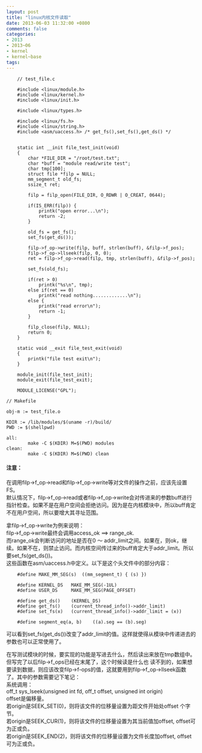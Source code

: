 ```yaml
---
layout: post
title: "linux内核文件读取"
date: 2013-06-03 11:32:00 +0800
comments: false
categories:
- 2013
- 2013~06
- kernel
- kernel~base
tags:
---
```

```
	// test_file.c

	#include <linux/module.h>
	#include <linux/kernel.h>
	#include <linux/init.h>

	#include <linux/types.h>

	#include <linux/fs.h>
	#include <linux/string.h>
	#include <asm/uaccess.h> /* get_fs(),set_fs(),get_ds() */


	static int __init file_test_init(void)
	{
		char *FILE_DIR = "/root/test.txt";
		char *buff = "module read/write test";
		char tmp[100];
		struct file *filp = NULL;
		mm_segment_t old_fs;
		ssize_t ret;
	   
		filp = filp_open(FILE_DIR, O_RDWR | O_CREAT, 0644);
	   
		if(IS_ERR(filp)) {
			printk("open error...\n");
			return -2;
		}
	   
		old_fs = get_fs();
		set_fs(get_ds());

		filp->f_op->write(filp, buff, strlen(buff), &filp->f_pos);
		filp->f_op->llseek(filp, 0, 0);
		ret = filp->f_op->read(filp, tmp, strlen(buff), &filp->f_pos);

		set_fs(old_fs);
		   
		if(ret > 0)
			printk("%s\n", tmp);
		else if(ret == 0)
			printk("read nothing.............\n");
		else {
			printk("read error\n");
			return -1;
		}

		filp_close(filp, NULL);
		return 0;
	}

	static void __exit file_test_exit(void)
	{
		printk("file test exit\n");
	}

	module_init(file_test_init);
	module_exit(file_test_exit);

	MODULE_LICENSE("GPL");
```

```
// Makefile

obj-m := test_file.o

KDIR := /lib/modules/$(uname -r)/build/
PWD := $(shellpwd)

all:
		make -C $(KDIR) M=$(PWD) modules
clean:
		make -C $(KDIR) M=$(PWD) clean
```

#### 注意：
在调用filp->f_op->read和filp->f_op->write等对文件的操作之前，应该先设置FS。  
默认情况下，filp->f_op->read或者filp->f_op->write会对传进来的参数buff进行指针检查。如果不是在用户空间会拒绝访问。因为是在内核模块中，所以buff肯定不在用户空间，所以要增大其寻址范围。  

拿filp->f_op->write为例来说明：  
filp->f_op->write最终会调用access_ok ==> range_ok.  
而range_ok会判断访问的地址是否在0 ～ addr_limit之间。如果在，则ok，继续。如果不在，则禁止访问。而内核空间传过来的buff肯定大于addr_limit。所以要set_fs(get_ds())。  
这些函数在asm/uaccess.h中定义。以下是这个头文件中的部分内容：  
```
	#define MAKE_MM_SEG(s)	((mm_segment_t) { (s) })

	#define KERNEL_DS	MAKE_MM_SEG(-1UL)
	#define USER_DS		MAKE_MM_SEG(PAGE_OFFSET)

	#define get_ds()	(KERNEL_DS)
	#define get_fs()	(current_thread_info()->addr_limit)
	#define set_fs(x)	(current_thread_info()->addr_limit = (x))

	#define segment_eq(a, b)	((a).seg == (b).seg)
```

可以看到set_fs(get_ds())改变了addr_limit的值。这样就使得从模块中传递进去的参数也可以正常使用了。

在写测试模块的时候，要实现的功能是写进去什么，然后读出来放在tmp数组中。但写完了以后filp->f_ops已经在末尾了，这个时候读是什么也 读不到的，如果想要读到数据，则应该改变filp->f-ops的值，这就要用到filp->f_op->llseek函数了。其中的参数需要记下笔记：  
系统调用：  
off_t sys_lseek(unsigned int fd, off_t offset, unsigned int origin)  
offset是偏移量。  
若origin是SEEK_SET(0)，则将该文件的位移量设置为距文件开始处offset 个字节。  
若origin是SEEK_CUR(1)，则将该文件的位移量设置为其当前值加offset, offset可为正或负。  
若origin是SEEK_END(2)，则将该文件的位移量设置为文件长度加offset, offset可为正或负。  

